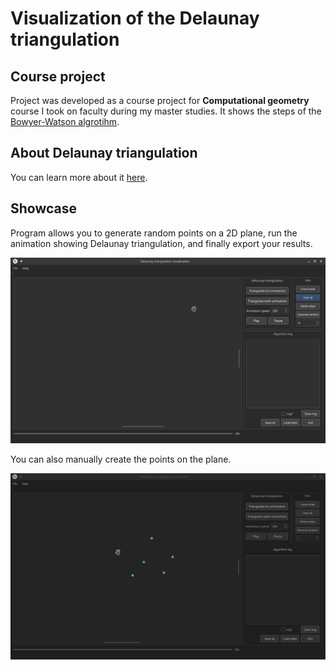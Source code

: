 # Visualization of the Delaunay triangulation

## Course project
Project was developed as a course project for **Computational geometry** course I took on faculty during my master studies.
It shows the steps of the [Bowyer-Watson algrotihm](https://en.wikipedia.org/wiki/Bowyer%E2%80%93Watson_algorithm).

## About Delaunay triangulation
You can learn more about it [here](https://en.wikipedia.org/wiki/Delaunay_triangulation).

## Showcase
Program allows you to generate random points on a 2D plane, run
the animation showing Delaunay triangulation, and finally export your results.

<img src="./gifs/animation.showcase.gif">

You can also manually create the points on the plane.

<img src="./gifs/interactivity.showcase.gif">
